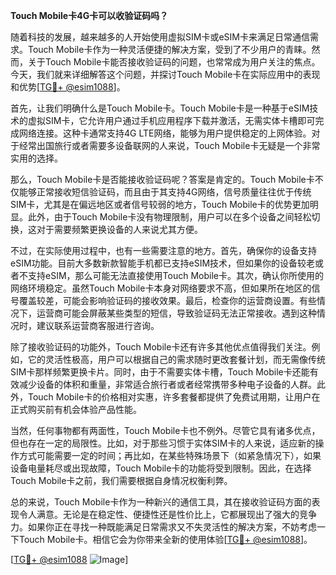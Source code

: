 **Touch Mobile卡4G卡可以收验证码吗？**

随着科技的发展，越来越多的人开始使用虚拟SIM卡或eSIM卡来满足日常通信需求。Touch Mobile卡作为一种灵活便捷的解决方案，受到了不少用户的青睐。然而，关于Touch Mobile卡能否接收验证码的问题，也常常成为用户关注的焦点。今天，我们就来详细解答这个问题，并探讨Touch Mobile卡在实际应用中的表现和优势[[TG💪+ @esim1088](https://t.me/s/esim1088)]。

首先，让我们明确什么是Touch Mobile卡。Touch Mobile卡是一种基于eSIM技术的虚拟SIM卡，它允许用户通过手机应用程序下载并激活，无需实体卡槽即可完成网络连接。这种卡通常支持4G LTE网络，能够为用户提供稳定的上网体验。对于经常出国旅行或者需要多设备联网的人来说，Touch Mobile卡无疑是一个非常实用的选择。

那么，Touch Mobile卡是否能接收验证码呢？答案是肯定的。Touch Mobile卡不仅能够正常接收短信验证码，而且由于其支持4G网络，信号质量往往优于传统SIM卡，尤其是在偏远地区或者信号较弱的地方，Touch Mobile卡的优势更加明显。此外，由于Touch Mobile卡没有物理限制，用户可以在多个设备之间轻松切换，这对于需要频繁更换设备的人来说尤其方便。

不过，在实际使用过程中，也有一些需要注意的地方。首先，确保你的设备支持eSIM功能。目前大多数新款智能手机都已支持eSIM技术，但如果你的设备较老或者不支持eSIM，那么可能无法直接使用Touch Mobile卡。其次，确认你所使用的网络环境稳定。虽然Touch Mobile卡本身对网络要求不高，但如果所在地区的信号覆盖较差，可能会影响验证码的接收效果。最后，检查你的运营商设置。有些情况下，运营商可能会屏蔽某些类型的短信，导致验证码无法正常接收。遇到这种情况时，建议联系运营商客服进行咨询。

除了接收验证码的功能外，Touch Mobile卡还有许多其他优点值得我们关注。例如，它的灵活性极高，用户可以根据自己的需求随时更改套餐计划，而无需像传统SIM卡那样频繁更换卡片。同时，由于不需要实体卡槽，Touch Mobile卡还能有效减少设备的体积和重量，非常适合旅行者或者经常携带多种电子设备的人群。此外，Touch Mobile卡的价格相对实惠，许多套餐都提供了免费试用期，让用户在正式购买前有机会体验产品性能。

当然，任何事物都有两面性，Touch Mobile卡也不例外。尽管它具有诸多优点，但也存在一定的局限性。比如，对于那些习惯于实体SIM卡的人来说，适应新的操作方式可能需要一定的时间；再比如，在某些特殊场景下（如紧急情况下），如果设备电量耗尽或出现故障，Touch Mobile卡的功能将受到限制。因此，在选择Touch Mobile卡之前，我们需要根据自身情况权衡利弊。

总的来说，Touch Mobile卡作为一种新兴的通信工具，其在接收验证码方面的表现令人满意。无论是在稳定性、便捷性还是性价比上，它都展现出了强大的竞争力。如果你正在寻找一种既能满足日常需求又不失灵活性的解决方案，不妨考虑一下Touch Mobile卡。相信它会为你带来全新的使用体验[[TG💪+ @esim1088](https://t.me/s/esim1088)]。

[[TG💪+ @esim1088](https://t.me/s/esim1088) ![Image](https://i.postimg.cc/4NQfJmqS/Snipaste-2025-05-13-00-14-12.png)]